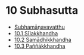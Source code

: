 

# 10 Subhasutta

* [Subhamāṇavavatthu](10/Subhamanavavatthu.md)
* [10.1 Sīlakkhandha](10/10.1.md)
* [10.2 Samādhikkhandha](10/10.2.md)
* [10.3 Paññākkhandha](10/10.3.md)




